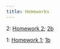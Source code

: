 ```yaml
---
title: Homeworks
---
```


2: [Homework 2](hw2.html); [2b](hw2b.html)

1: [Homework 1](hw1.html); [1b](hw1b.html)



